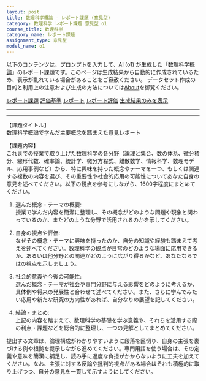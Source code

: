 ```yaml
---
layout: post
title: 数理科学概論 - レポート課題 (意見型)
category: 数理科学 レポート課題 意見型 o1
course_title: 数理科学
category_name: レポート課題
assignment_type: 意見型
model_name: o1
---
```


以下のコンテンツは、[プロンプト](https://github.com/takedatoshiyuki/synthetic_assignments/tree/main/generated/数理科学/o1/prompt_レポート課題-意見型.md)を入力して、AI (o1) が生成した「[数理科学概論](/contents/数理科学/)」のレポート課題です。このページは生成結果から自動的に作成されているため、表示が乱れている場合があることをご容赦ください。
データセット作成の目的と利用上の注意および生成の方法については[About](/About)を御覧ください。

[レポート課題](../レポート課題-意見型)
[評価基準](../評価基準-意見型)
[レポート](../レポート-意見型)
[レポート評価](../レポート評価-意見型)
[生成結果のみを表示](https://github.com/takedatoshiyuki/synthetic_assignments/tree/main/generated/数理科学/o1/レポート課題-意見型.md)
  

***
***
  
【課題タイトル】  
数理科学概論で学んだ主要概念を踏まえた意見レポート

【課題内容】  
これまでの授業で取り上げた数理科学の各分野（論理と集合、数の体系、微分積分、線形代数、確率論、統計学、微分方程式、離散数学、情報科学、数理モデル、応用事例など）から、特に興味を持った概念やテーマを一つ、もしくは関連する複数の内容を選び、その重要性や社会的応用の可能性についてあなた自身の意見を述べてください。以下の観点を参考にしながら、1600字程度にまとめてください。

1) 選んだ概念・テーマの概要:  
   授業で学んだ内容を簡潔に整理し、その概念がどのような問題や現象と関わっているのか、またどのような分野で活用されるのかを示してください。

2) 自身の視点や評価:  
   なぜその概念・テーマに興味を持ったのか、自分の知識や経験も踏まえて考えを述べてください。数理科学の観点が日常のどのような場面に応用できるか、あるいは他分野との関連がどのように広がり得るかなど、あなたならではの視点を示しましょう。

3) 社会的意義や今後の可能性:  
   選んだ概念・テーマが社会や専門分野に与える影響をどのように考えるか、具体例や将来の発展性と合わせて述べてください。また、さらに学んでみたい応用や新たな研究の方向性があれば、自分なりの展望を記してください。

4) 結論・まとめ:  
   上記の内容を踏まえて、数理科学の基礎を学ぶ意義や、それらを活用する際の利点・課題などを総合的に整理し、一つの見解としてまとめてください。

提出する文章は、論理構成がわかりやすいように段落を区切り、自身の主張を裏づける例や根拠を提示しながら進めてください。専門用語を使う場合は、その定義や意味を簡潔に補足し、読み手に過度な負担がかからないように工夫を加えてください。なお、主張に対する反論や批判的視点がある場合はそれも積極的に取り上げつつ、自分の意見を一貫して示すようにしてください。

